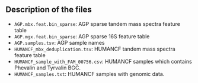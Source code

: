 ## Description of the files
* `AGP.mbx.feat.bin_sparse`: AGP sparse tandem mass spectra feature table 
* `AGP.mgx.feat.bin_sparse`: AGP sparse 16S feature table
* `AGP.samples.tsv`: AGP sample names
* `HUMANCF_mbx_deduplication.tsv`: HUMANCF tandem mass spectra feature table
* `HUMANCF_sample_with_FAM_00756.csv`: HUMANCF samples which contains Phevalin and Tyrvalin BGC.
* `HUMANCF_samples.txt`: HUMANCF samples with genomic data. 